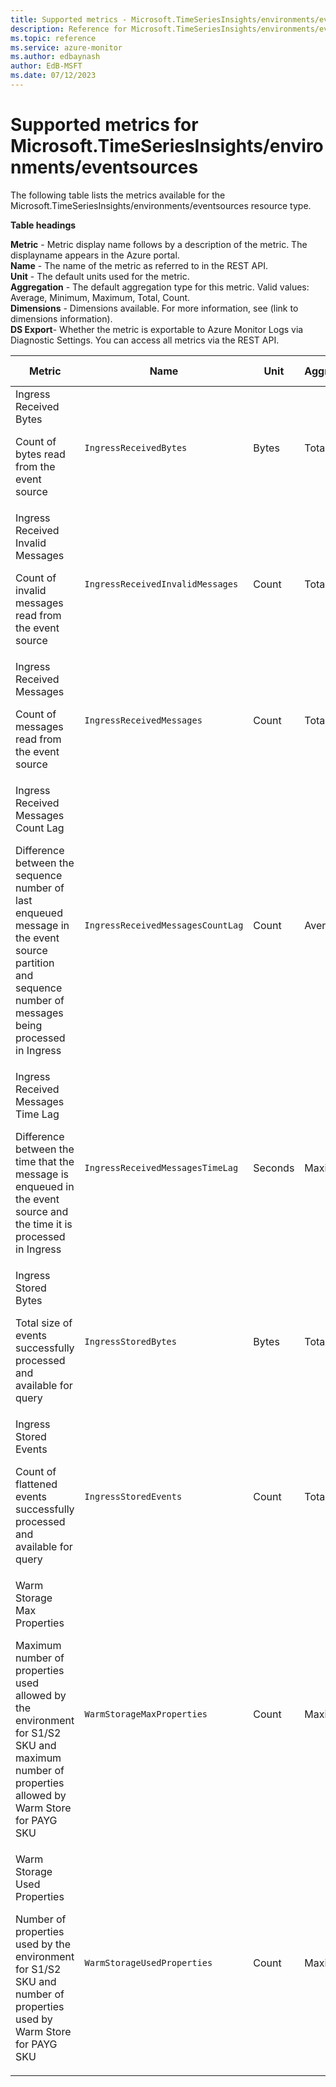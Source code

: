 ```yaml
---
title: Supported metrics - Microsoft.TimeSeriesInsights/environments/eventsources
description: Reference for Microsoft.TimeSeriesInsights/environments/eventsources metrics in Azure Monitor.
ms.topic: reference
ms.service: azure-monitor
ms.author: edbaynash
author: EdB-MSFT
ms.date: 07/12/2023
---
```

# Supported metrics for Microsoft.TimeSeriesInsights/environments/eventsources  
<!-- Data source : arm-->


The following table lists the metrics available for the Microsoft.TimeSeriesInsights/environments/eventsources resource type.

  

**Table headings**
  
**Metric** - Metric display name follows by a description of the metric. The displayname appears in the Azure portal.  
**Name** - The name of the metric as referred to in the REST API.  
**Unit** - The default units used for the metric.  
**Aggregation** - The default aggregation type for this metric. Valid values: Average, Minimum, Maximum, Total, Count.  
**Dimensions** - Dimensions available. For more information, see (link to dimensions information).  
**DS Export**- Whether the metric is exportable to Azure Monitor Logs via Diagnostic Settings.  You can access all metrics via the REST API.  
  
  
|Metric|Name|Unit|Aggregation|Dimensions|DS Export|
|---|---|---|---|---|---|
|Ingress Received Bytes<p><p>Count of bytes read from the event source |`IngressReceivedBytes` |Bytes |Total |No Dimensions |Yes|
|Ingress Received Invalid Messages<p><p>Count of invalid messages read from the event source |`IngressReceivedInvalidMessages` |Count |Total |No Dimensions |Yes|
|Ingress Received Messages<p><p>Count of messages read from the event source |`IngressReceivedMessages` |Count |Total |No Dimensions |Yes|
|Ingress Received Messages Count Lag<p><p>Difference between the sequence number of last enqueued message in the event source partition and sequence number of messages being processed in Ingress |`IngressReceivedMessagesCountLag` |Count |Average |No Dimensions |Yes|
|Ingress Received Messages Time Lag<p><p>Difference between the time that the message is enqueued in the event source and the time it is processed in Ingress |`IngressReceivedMessagesTimeLag` |Seconds |Maximum |No Dimensions |Yes|
|Ingress Stored Bytes<p><p>Total size of events successfully processed and available for query |`IngressStoredBytes` |Bytes |Total |No Dimensions |Yes|
|Ingress Stored Events<p><p>Count of flattened events successfully processed and available for query |`IngressStoredEvents` |Count |Total |No Dimensions |Yes|
|Warm Storage Max Properties<p><p>Maximum number of properties used allowed by the environment for S1/S2 SKU and maximum number of properties allowed by Warm Store for PAYG SKU |`WarmStorageMaxProperties` |Count |Maximum |No Dimensions |Yes|
|Warm Storage Used Properties <p><p>Number of properties used by the environment for S1/S2 SKU and number of properties used by Warm Store for PAYG SKU |`WarmStorageUsedProperties` |Count |Maximum |No Dimensions |Yes|


<!--Gen Date:  Wed Jul 12 2023 17:59:09 GMT+0300 (Israel Daylight Time)-->